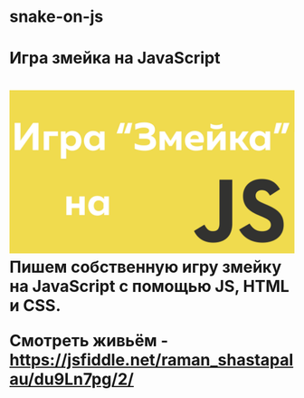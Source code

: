 # snake-on-js
<h1>Игра змейка на JavaScript<h1>
<img src="./img/snake.jpg" alt="Игра змейка на JavaScript"><br>
Пишем собственную игру змейку на JavaScript с помощью JS, HTML и CSS.<br>

Смотреть живьём - https://jsfiddle.net/raman_shastapalau/du9Ln7pg/2/